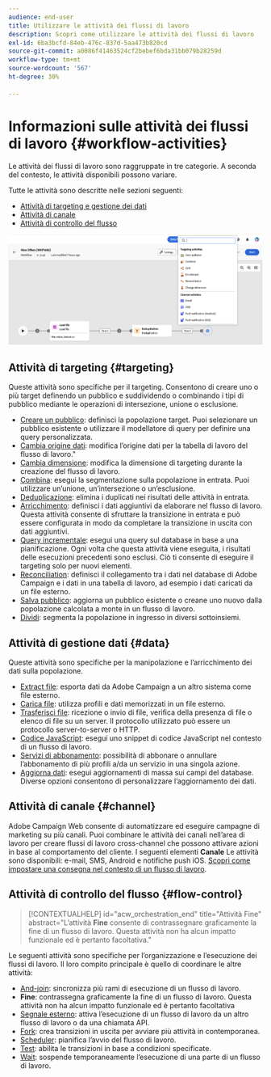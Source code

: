 ```yaml
---
audience: end-user
title: Utilizzare le attività dei flussi di lavoro
description: Scopri come utilizzare le attività dei flussi di lavoro
exl-id: 6ba3bcfd-84eb-476c-837d-5aa473b820cd
source-git-commit: a0086f41463524cf2bebef6bda31bb079b28259d
workflow-type: tm+mt
source-wordcount: '567'
ht-degree: 30%

---
```



# Informazioni sulle attività dei flussi di lavoro {#workflow-activities}

Le attività dei flussi di lavoro sono raggruppate in tre categorie. A seconda del contesto, le attività disponibili possono variare.

Tutte le attività sono descritte nelle sezioni seguenti:

* [Attività di targeting e gestione dei dati](#targeting)
* [Attività di canale](#channel)
* [Attività di controllo del flusso](#flow-control)

![](../assets/workflow-activities.png)

## Attività di targeting {#targeting}

Queste attività sono specifiche per il targeting. Consentono di creare uno o più target definendo un pubblico e suddividendo o combinando i tipi di pubblico mediante le operazioni di intersezione, unione o esclusione.

* [Creare un pubblico](build-audience.md): definisci la popolazione target. Puoi selezionare un pubblico esistente o utilizzare il modellatore di query per definire una query personalizzata.
* [Cambia origine dati](change-data-source.md): modifica l’origine dati per la tabella di lavoro del flusso di lavoro.&quot;
* [Cambia dimensione](change-dimension.md): modifica la dimensione di targeting durante la creazione del flusso di lavoro.
* [Combina](combine.md): esegui la segmentazione sulla popolazione in entrata. Puoi utilizzare un’unione, un’intersezione o un’esclusione.
* [Deduplicazione](deduplication.md): elimina i duplicati nei risultati delle attività in entrata.
* [Arricchimento](enrichment.md): definisci i dati aggiuntivi da elaborare nel flusso di lavoro. Questa attività consente di sfruttare la transizione in entrata e può essere configurata in modo da completare la transizione in uscita con dati aggiuntivi.
* [Query incrementale](incremental-query.md): esegui una query sul database in base a una pianificazione. Ogni volta che questa attività viene eseguita, i risultati delle esecuzioni precedenti sono esclusi. Ciò ti consente di eseguire il targeting solo per nuovi elementi.
* [Reconciliation](reconciliation.md): definisci il collegamento tra i dati nel database di Adobe Campaign e i dati in una tabella di lavoro, ad esempio i dati caricati da un file esterno.
* [Salva pubblico](save-audience.md): aggiorna un pubblico esistente o creane uno nuovo dalla popolazione calcolata a monte in un flusso di lavoro.
* [Dividi](split.md): segmenta la popolazione in ingresso in diversi sottoinsiemi.

## Attività di gestione dati {#data}

Queste attività sono specifiche per la manipolazione e l’arricchimento dei dati sulla popolazione.

* [Extract file](extract-file.md): esporta dati da Adobe Campaign a un altro sistema come file esterno.
* [Carica file](load-file.md): utilizza profili e dati memorizzati in un file esterno.
* [Trasferisci file](transfer-file.md): ricezione o invio di file, verifica della presenza di file o elenco di file su un server. Il protocollo utilizzato può essere un protocollo server-to-server o HTTP.
* [Codice JavaScript](javascript-code.md): esegui uno snippet di codice JavaScript nel contesto di un flusso di lavoro.
* [Servizi di abbonamento](subscription-services.md): possibilità di abbonare o annullare l’abbonamento di più profili a/da un servizio in una singola azione.
* [Aggiorna dati](update-data.md): esegui aggiornamenti di massa sui campi del database. Diverse opzioni consentono di personalizzare l’aggiornamento dei dati.

## Attività di canale {#channel}

Adobe Campaign Web consente di automatizzare ed eseguire campagne di marketing su più canali. Puoi combinare le attività dei canali nell’area di lavoro per creare flussi di lavoro cross-channel che possono attivare azioni in base al comportamento del cliente. I seguenti elementi **Canale** Le attività sono disponibili: e-mail, SMS, Android e notifiche push iOS. [Scopri come impostare una consegna nel contesto di un flusso di lavoro](channels.md).

## Attività di controllo del flusso {#flow-control}

>[!CONTEXTUALHELP]
>id="acw_orchestration_end"
>title="Attività Fine"
>abstract="L’attività **Fine** consente di contrassegnare graficamente la fine di un flusso di lavoro. Questa attività non ha alcun impatto funzionale ed è pertanto facoltativa."

Le seguenti attività sono specifiche per l’organizzazione e l’esecuzione dei flussi di lavoro. Il loro compito principale è quello di coordinare le altre attività:

* [And-join](and-join.md): sincronizza più rami di esecuzione di un flusso di lavoro.
* **Fine**: contrassegna graficamente la fine di un flusso di lavoro. Questa attività non ha alcun impatto funzionale ed è pertanto facoltativa
* [Segnale esterno](external-signal.md): attiva l’esecuzione di un flusso di lavoro da un altro flusso di lavoro o da una chiamata API.
* [Fork](fork.md): crea transizioni in uscita per avviare più attività in contemporanea.
* [Scheduler](scheduler.md): pianifica l’avvio del flusso di lavoro.
* [Test](test.md): abilita le transizioni in base a condizioni specificate.
* [Wait](wait.md): sospende temporaneamente l’esecuzione di una parte di un flusso di lavoro.

